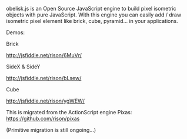 obelisk.js is an Open Source JavaScript engine to build pixel isometric objects with pure JavaScript. With this engine you can easily add / draw isometric pixel element like brick, cube, pyramid... in your applications.

Demos:

Brick

http://jsfiddle.net/rison/6MuVr/

SideX & SideY

http://jsfiddle.net/rison/bLsew/

Cube

http://jsfiddle.net/rison/ygWEW/

This is migrated from the ActionScript engine Pixas: https://github.com/rison/pixas

(Primitive migration is still ongoing...)